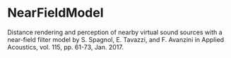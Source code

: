 # NearFieldModel
Distance rendering and perception of nearby virtual sound sources with a near-field filter model by S. Spagnol, E. Tavazzi, and F. Avanzini in Applied Acoustics, vol. 115, pp. 61-73, Jan. 2017.
